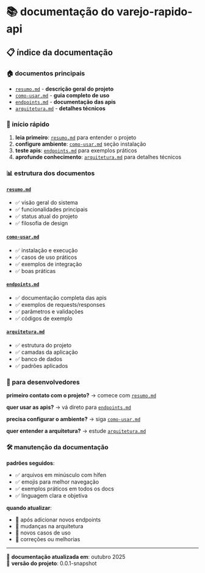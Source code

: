 # 📚 documentação do varejo-rapido-api

## 📋 índice da documentação

### 🏠 documentos principais
- [`resumo.md`](./resumo.md) - **descrição geral do projeto**
- [`como-usar.md`](./como-usar.md) - **guia completo de uso**
- [`endpoints.md`](./endpoints.md) - **documentação das apis**
- [`arquitetura.md`](./arquitetura.md) - **detalhes técnicos**

### 🚀 início rápido

1. **leia primeiro**: [`resumo.md`](./resumo.md) para entender o projeto
2. **configure ambiente**: [`como-usar.md`](./como-usar.md) seção instalação
3. **teste apis**: [`endpoints.md`](./endpoints.md) para exemplos práticos
4. **aprofunde conhecimento**: [`arquitetura.md`](./arquitetura.md) para detalhes técnicos

### 📊 estrutura dos documentos

#### [`resumo.md`](./resumo.md)
- ✅ visão geral do sistema
- ✅ funcionalidades principais
- ✅ status atual do projeto
- ✅ filosofia de design

#### [`como-usar.md`](./como-usar.md)
- ✅ instalação e execução
- ✅ casos de uso práticos
- ✅ exemplos de integração
- ✅ boas práticas

#### [`endpoints.md`](./endpoints.md)
- ✅ documentação completa das apis
- ✅ exemplos de requests/responses
- ✅ parâmetros e validações
- ✅ códigos de exemplo

#### [`arquitetura.md`](./arquitetura.md)
- ✅ estrutura do projeto
- ✅ camadas da aplicação
- ✅ banco de dados
- ✅ padrões aplicados

### 🎯 para desenvolvedores

**primeiro contato com o projeto?**
→ comece com [`resumo.md`](./resumo.md)

**quer usar as apis?**
→ vá direto para [`endpoints.md`](./endpoints.md)

**precisa configurar o ambiente?**
→ siga [`como-usar.md`](./como-usar.md)

**quer entender a arquitetura?**
→ estude [`arquitetura.md`](./arquitetura.md)

### 🛠️ manutenção da documentação

**padrões seguidos**:
- ✅ arquivos em minúsculo com hífen
- ✅ emojis para melhor navegação
- ✅ exemplos práticos em todos os docs
- ✅ linguagem clara e objetiva

**quando atualizar**:
- 🔄 após adicionar novos endpoints
- 🔄 mudanças na arquitetura
- 🔄 novos casos de uso
- 🔄 correções ou melhorias

---

📝 **documentação atualizada em**: outubro 2025  
🚀 **versão do projeto**: 0.0.1-snapshot